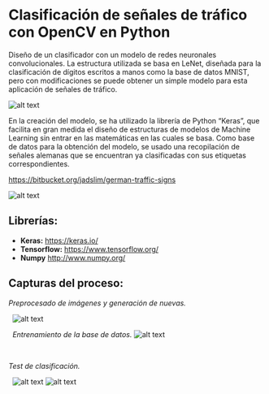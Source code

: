 # Clasificación de señales de tráfico con OpenCV en Python

Diseño de un clasificador con un modelo de redes neuronales convolucionales. La estructura utilizada se basa en LeNet, diseñada para la clasificación de dígitos escritos a manos como la base de datos MNIST, pero con modificaciones se puede obtener un simple modelo para esta aplicación de señales de tráfico. 

![alt text](https://i.gyazo.com/c8d403c63051e742285049420844f486.png)


En la creación del modelo, se ha utilizado la librería de Python “Keras”, que facilita en gran medida el diseño de estructuras de modelos de Machine Learning sin entrar en las matemáticas en las cuales se basa.
Como base de datos para la obtención del modelo, se usado una recopilación de señales alemanas que se encuentran ya clasificadas con sus etiquetas correspondientes.

https://bitbucket.org/jadslim/german-traffic-signs

![alt text](https://i.gyazo.com/ab4c78ee56e65e1117d2217910209c9a.png)


## Librerías:
* **Keras:** https://keras.io/
* **Tensorflow:** https://www.tensorflow.org/
* **Numpy** http://www.numpy.org/

## Capturas del proceso:
*Preprocesado de imágenes y generación de nuevas.*


&nbsp;
![alt text](https://i.gyazo.com/d4b4aaec8ea4d41cef1e83de54ae9e19.png)

&nbsp;
*Entrenamiento de la base de datos.*
![alt text](https://i.gyazo.com/a24b3f02aef681ca2da1d7f6e130ee00.png)


&nbsp;

*Test de clasificación.*


&nbsp;
![alt text](https://i.gyazo.com/e3a3af9f3c09683870a66f8bb8f2c6ce.png)
![alt text](https://i.gyazo.com/f07d0e46a2d8bf6165352c9a983189cd.jpg)
&nbsp;
